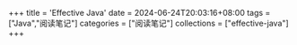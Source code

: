 +++
title = 'Effective Java'
date = 2024-06-24T20:03:16+08:00
tags = ["Java","阅读笔记"]
categories = ["阅读笔记"]
collections = ["effective-java"]
+++
